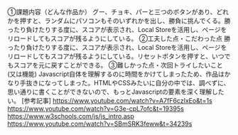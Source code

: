 ①課題内容（どんな作品か）
グー、チョキ、パーと三つのボタンがあり、どれかを押すと、ランダムにパソコンもそのいずれかを出し、勝負に挑んでくる。勝ったり負けたりする度に、スコアが表示され、Local Storeを活用し、ページをリロードしてもスコアが残るようにしている。
②工夫した点・こだわった点
勝ったり負けたりする度に、スコアが表示され、Local Storeを活用し、ページをリロードしてもスコアが残るようにしている。リセットボタンを押すと、いつでもスコアを元に戻すことができる。
③難しかった点・次回トライしたいこと(又は機能)
Javascript自体を理解するのに時間をかけてしまったため、作品はかなり手抜きになってしまった。HTMLやCSSみたいに自分の中では、調べずに、思い通りに書くことができないので、もっとJavascriptの要素を深く理解したい。
[参考記事]
https://www.youtube.com/watch?v=A7fF6czIxEo&t=1s
https://www.youtube.com/watch?v=G3e-cpL7ofc&t=19395s
https://www.w3schools.com/js/js_intro.asp
https://www.youtube.com/watch?v=SBmSRK3feww&t=34239s
